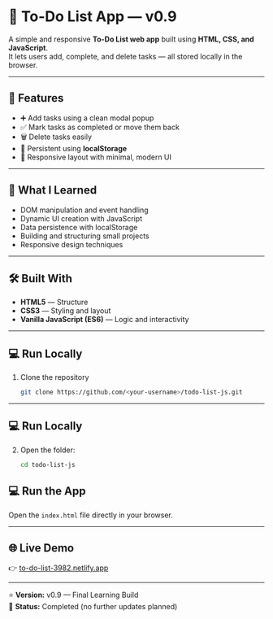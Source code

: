 # 📝 To-Do List App — v0.9

A simple and responsive **To-Do List web app** built using **HTML, CSS, and JavaScript**.  
It lets users add, complete, and delete tasks — all stored locally in the browser.

---

## 🚀 Features

- ➕ Add tasks using a clean modal popup  
- ✅ Mark tasks as completed or move them back  
- 🗑️ Delete tasks easily  
- 💾 Persistent using **localStorage**  
- 📱 Responsive layout with minimal, modern UI  

---

## 🧠 What I Learned

- DOM manipulation and event handling  
- Dynamic UI creation with JavaScript  
- Data persistence with localStorage  
- Building and structuring small projects  
- Responsive design techniques  

---

## 🛠️ Built With

- **HTML5** — Structure  
- **CSS3** — Styling and layout  
- **Vanilla JavaScript (ES6)** — Logic and interactivity  

---

## 💻 Run Locally

1. Clone the repository  
   ```bash
   git clone https://github.com/<your-username>/todo-list-js.git

---

## 💻 Run Locally

2. Open the folder:
   ```bash
   cd todo-list-js
## 💻 Run the App

Open the `index.html` file directly in your browser.

---

## 🌐 Live Demo

👉 [to-do-list-3982.netlify.app](https://to-do-list-3982.netlify.app)

---

⭐ **Version:** v0.9 — Final Learning Build  
🧩 **Status:** Completed (no further updates planned)
